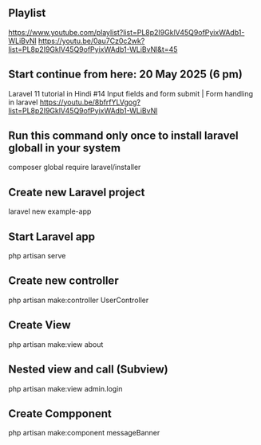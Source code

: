 ## Playlist 
https://www.youtube.com/playlist?list=PL8p2I9GklV45Q9ofPyixWAdb1-WLiBvNl
https://youtu.be/0au7Cz0c2wk?list=PL8p2I9GklV45Q9ofPyixWAdb1-WLiBvNl&t=45

## Start continue from here: 20 May 2025 (6 pm)
Laravel 11 tutorial in Hindi #14 Input fields and form submit | Form handling in laravel
https://youtu.be/8bfrfYLVgog?list=PL8p2I9GklV45Q9ofPyixWAdb1-WLiBvNl

## Run this command only once to install laravel globall in your system
composer global require laravel/installer

## Create new Laravel project 
laravel new example-app

## Start Laravel app
php artisan serve

## Create new controller 
php artisan make:controller UserController

## Create View 
php artisan make:view about

## Nested view and call (Subview)
php artisan make:view admin.login

## Create Compponent
php artisan make:component messageBanner